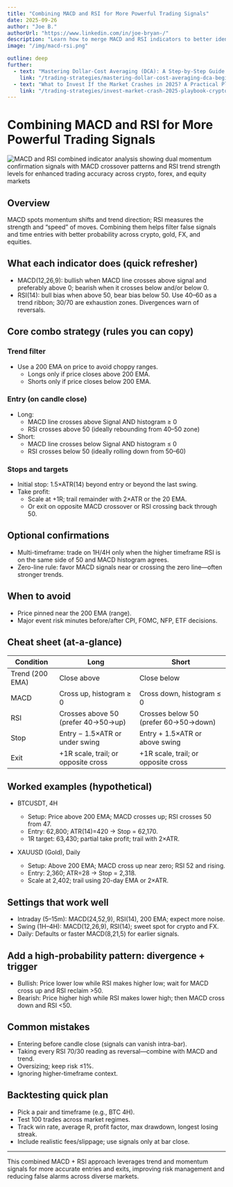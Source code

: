 ```yaml
---
title: "Combining MACD and RSI for More Powerful Trading Signals"
date: 2025-09-26
author: "Joe B."
authorUrl: "https://www.linkedin.com/in/joe-bryan-/"
description: "Learn how to merge MACD and RSI indicators to better identify momentum shifts and trends, with actionable entry/exit rules, risk management, and high-probability patterns across crypto, gold, FX, and equities."
image: "/img/macd-rsi.png"

outline: deep
further:
  - text: "Mastering Dollar-Cost Averaging (DCA): A Step-by-Step Guide for Beginners"
    link: "/trading-strategies/mastering-dollar-cost-averaging-dca-beginners-guide"
  - text: "What to Invest If the Market Crashes in 2025? A Practical Playbook for Crypto, RWAs, and Traditional Assets"
    link: "/trading-strategies/invest-market-crash-2025-playbook-crypto-rwas-traditional-assets"
---
```


# Combining MACD and RSI for More Powerful Trading Signals

![MACD and RSI combined indicator analysis showing dual momentum confirmation signals with MACD crossover patterns and RSI trend strength levels for enhanced trading accuracy across crypto, forex, and equity markets](/img/macd-rsi.png)

## Overview
MACD spots momentum shifts and trend direction; RSI measures the strength and “speed” of moves. Combining them helps filter false signals and time entries with better probability across crypto, gold, FX, and equities.

## What each indicator does (quick refresher)
- MACD(12,26,9): bullish when MACD line crosses above signal and preferably above 0; bearish when it crosses below and/or below 0.
- RSI(14): bull bias when above 50, bear bias below 50. Use 40–60 as a trend ribbon; 30/70 are exhaustion zones. Divergences warn of reversals.

## Core combo strategy (rules you can copy)

### Trend filter
- Use a 200 EMA on price to avoid choppy ranges.
  - Longs only if price closes above 200 EMA.
  - Shorts only if price closes below 200 EMA.

### Entry (on candle close)
- Long:
  - MACD line crosses above Signal AND histogram ≥ 0
  - RSI crosses above 50 (ideally rebounding from 40–50 zone)
- Short:
  - MACD line crosses below Signal AND histogram ≤ 0
  - RSI crosses below 50 (ideally rolling down from 50–60)

### Stops and targets
- Initial stop: 1.5×ATR(14) beyond entry or beyond the last swing.
- Take profit:
  - Scale at +1R; trail remainder with 2×ATR or the 20 EMA.
  - Or exit on opposite MACD crossover or RSI crossing back through 50.

## Optional confirmations
- Multi-timeframe: trade on 1H/4H only when the higher timeframe RSI is on the same side of 50 and MACD histogram agrees.
- Zero-line rule: favor MACD signals near or crossing the zero line—often stronger trends.

## When to avoid
- Price pinned near the 200 EMA (range).
- Major event risk minutes before/after CPI, FOMC, NFP, ETF decisions.

## Cheat sheet (at-a-glance)

| Condition     | Long                            | Short                          |
|---------------|--------------------------------|--------------------------------|
| Trend (200 EMA) | Close above                   | Close below                    |
| MACD           | Cross up, histogram ≥ 0       | Cross down, histogram ≤ 0      |
| RSI            | Crosses above 50 (prefer 40→50→up) | Crosses below 50 (prefer 60→50→down) |
| Stop           | Entry − 1.5×ATR or under swing | Entry + 1.5×ATR or above swing |
| Exit           | +1R scale, trail; or opposite cross | +1R scale, trail; or opposite cross |

## Worked examples (hypothetical)
- BTCUSDT, 4H
  - Setup: Price above 200 EMA; MACD crosses up; RSI crosses 50 from 47.
  - Entry: 62,800; ATR(14)=420 → Stop = 62,170.
  - 1R target: 63,430; partial take profit; trail with 2×ATR.

- XAUUSD (Gold), Daily
  - Setup: Above 200 EMA; MACD cross up near zero; RSI 52 and rising.
  - Entry: 2,360; ATR=28 → Stop = 2,318.
  - Scale at 2,402; trail using 20-day EMA or 2×ATR.

## Settings that work well
- Intraday (5–15m): MACD(24,52,9), RSI(14), 200 EMA; expect more noise.
- Swing (1H–4H): MACD(12,26,9), RSI(14); sweet spot for crypto and FX.
- Daily: Defaults or faster MACD(8,21,5) for earlier signals.

## Add a high-probability pattern: divergence + trigger
- Bullish: Price lower low while RSI makes higher low; wait for MACD cross up and RSI reclaim >50.
- Bearish: Price higher high while RSI makes lower high; then MACD cross down and RSI <50.

## Common mistakes
- Entering before candle close (signals can vanish intra-bar).
- Taking every RSI 70/30 reading as reversal—combine with MACD and trend.
- Oversizing; keep risk ≤1%.
- Ignoring higher-timeframe context.

## Backtesting quick plan
- Pick a pair and timeframe (e.g., BTC 4H).
- Test 100 trades across market regimes.
- Track win rate, average R, profit factor, max drawdown, longest losing streak.
- Include realistic fees/slippage; use signals only at bar close.

---

This combined MACD + RSI approach leverages trend and momentum signals for more accurate entries and exits, improving risk management and reducing false alarms across diverse markets.

